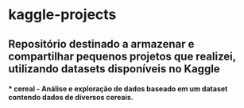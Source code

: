 # kaggle-projects
## Repositório destinado a armazenar e compartilhar pequenos projetos que realizei, utilizando datasets disponíveis no Kaggle
#### * cereal - Análise e exploração de dados baseado em um dataset contendo dados de diversos cereais.
